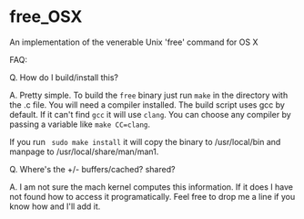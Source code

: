 # free_OSX
An implementation of the venerable Unix 'free' command for OS X

FAQ:

Q. How do I build/install this?

A. Pretty simple. To build the `free` binary just run `make`
in the directory with the .c file. You will need a compiler
installed. The build script uses gcc by default. If it can't
find `gcc` it will use `clang`. You can choose any compiler by
passing a variable like `make CC=clang`.

If you run ` sudo make install` it will copy the binary to
/usr/local/bin and manpage to /usr/local/share/man/man1.

Q. Where's the +/- buffers/cached? shared?

A. I am not sure the mach kernel computes this information. If it
does I have not found how to access it programatically. Feel free
to drop me a line if you know how and I'll add it.
